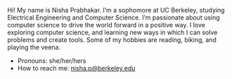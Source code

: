 Hi! My name is Nisha Prabhakar. I’m a sophomore at UC Berkeley, studying Electrical Engineering and Computer Science. I’m passionate about using computer science to drive the world forward in a positive way. I love exploring computer science, and learning new ways in which I can solve problems and create tools. Some of my hobbies are reading, biking, and playing the veena.
- Pronouns: she/her/hers
- How to reach me: nisha.p@berkeley.edu


<!--
**nishap1225/nishap1225** is a ✨ _special_ ✨ repository because its `README.md` (this file) appears on your GitHub profile.

Here are some ideas to get you started:

- 🔭 I’m currently working on ...
- 🌱 I’m currently learning ...
- 👯 I’m looking to collaborate on ...
- 🤔 I’m looking for help with ...
- 💬 Ask me about ...
- 📫 How to reach me: ...
- 😄 Pronouns: she/her/hers
- ⚡ Fun fact: ...
-->

